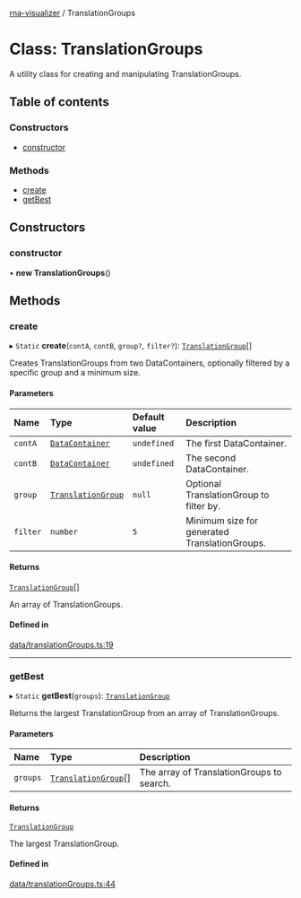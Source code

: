 [rna-visualizer](../README.md) / TranslationGroups

# Class: TranslationGroups

A utility class for creating and manipulating TranslationGroups.

## Table of contents

### Constructors

- [constructor](TranslationGroups.md#constructor)

### Methods

- [create](TranslationGroups.md#create)
- [getBest](TranslationGroups.md#getbest)

## Constructors

### constructor

• **new TranslationGroups**()

## Methods

### create

▸ `Static` **create**(`contA`, `contB`, `group?`, `filter?`): [`TranslationGroup`](TranslationGroup.md)[]

Creates TranslationGroups from two DataContainers, optionally filtered by a specific group and a minimum size.

#### Parameters

| Name | Type | Default value | Description |
| :------ | :------ | :------ | :------ |
| `contA` | [`DataContainer`](DataContainer.md) | `undefined` | The first DataContainer. |
| `contB` | [`DataContainer`](DataContainer.md) | `undefined` | The second DataContainer. |
| `group` | [`TranslationGroup`](TranslationGroup.md) | `null` | Optional TranslationGroup to filter by. |
| `filter` | `number` | `5` | Minimum size for generated TranslationGroups. |

#### Returns

[`TranslationGroup`](TranslationGroup.md)[]

An array of TranslationGroups.

#### Defined in

[data/translationGroups.ts:19](https://github.com/michalhercik/rna-visualizer/blob/a121084/lib/src/data/translationGroups.ts#L19)

___

### getBest

▸ `Static` **getBest**(`groups`): [`TranslationGroup`](TranslationGroup.md)

Returns the largest TranslationGroup from an array of TranslationGroups.

#### Parameters

| Name | Type | Description |
| :------ | :------ | :------ |
| `groups` | [`TranslationGroup`](TranslationGroup.md)[] | The array of TranslationGroups to search. |

#### Returns

[`TranslationGroup`](TranslationGroup.md)

The largest TranslationGroup.

#### Defined in

[data/translationGroups.ts:44](https://github.com/michalhercik/rna-visualizer/blob/a121084/lib/src/data/translationGroups.ts#L44)

